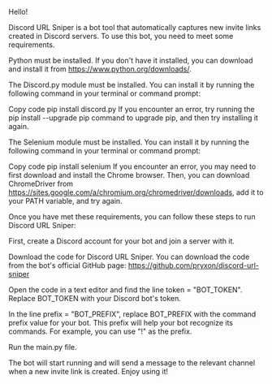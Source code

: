 Hello!

Discord URL Sniper is a bot tool that automatically captures new invite links created in Discord servers. To use this bot, you need to meet some requirements.

Python must be installed. If you don't have it installed, you can download and install it from https://www.python.org/downloads/.

The Discord.py module must be installed. You can install it by running the following command in your terminal or command prompt:

Copy code
pip install discord.py
If you encounter an error, try running the pip install --upgrade pip command to upgrade pip, and then try installing it again.

The Selenium module must be installed. You can install it by running the following command in your terminal or command prompt:

Copy code
pip install selenium
If you encounter an error, you may need to first download and install the Chrome browser. Then, you can download ChromeDriver from https://sites.google.com/a/chromium.org/chromedriver/downloads, add it to your PATH variable, and try again.

Once you have met these requirements, you can follow these steps to run Discord URL Sniper:

First, create a Discord account for your bot and join a server with it.

Download the code for Discord URL Sniper. You can download the code from the bot's official GitHub page: https://github.com/pryxon/discord-url-sniper

Open the code in a text editor and find the line token = "BOT_TOKEN". Replace BOT_TOKEN with your Discord bot's token.

In the line prefix = "BOT_PREFIX", replace BOT_PREFIX with the command prefix value for your bot. This prefix will help your bot recognize its commands. For example, you can use "!" as the prefix.

Run the main.py file.

The bot will start running and will send a message to the relevant channel when a new invite link is created. Enjoy using it!
